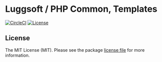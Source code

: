 # Luggsoft / PHP Common, Templates

[![CircleCI][img-circleci]][www-circleci]
[![License][img-license]][www-license]

## License

The MIT License (MIT). Please see the package [license file][www-license] for more information.

[www-circleci]: https://circleci.com/gh/luggsoft/php-common-templates
[img-circleci]: https://circleci.com/gh/luggsoft/php-common-templates.svg?style=shield&circle-token=8c8a36eaad0d178d4e4a33651274a0810e0d7e18
[www-license]: LICENSE.md
[img-license]: https://img.shields.io/badge/license-MIT-blue.svg

